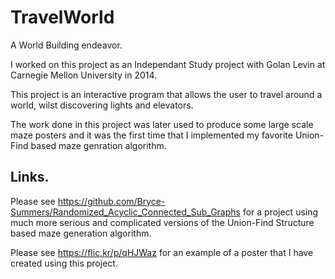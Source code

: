 TravelWorld
===========

A World Building endeavor.


I worked on this project as an Independant Study project with Golan Levin at Carnegie Mellon University in 2014.

This project is an interactive program that allows the user to travel around a world, wilst discovering lights and elevators.

The work done in this project was later used to produce some large scale maze posters and it was the first time that I implemented my favorite Union-Find based maze genration algorithm.

Links.
------

Please see https://github.com/Bryce-Summers/Randomized_Acyclic_Connected_Sub_Graphs for a project using much more serious and complicated versions of the Union-Find Structure based maze generation algorithm.

Please see https://flic.kr/p/qHJWaz for an example of a poster that I have created using this project.
